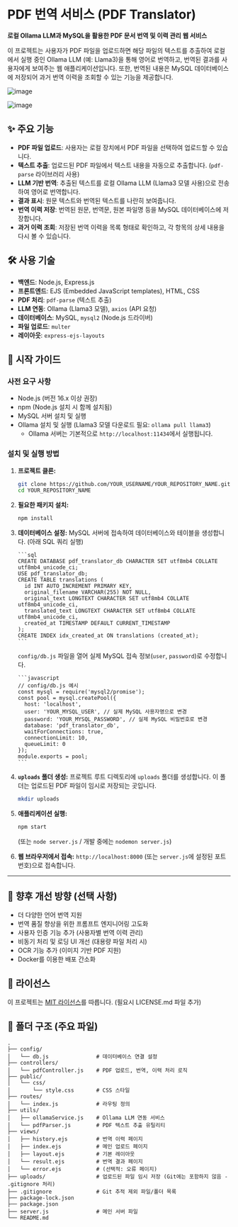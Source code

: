 # PDF 번역 서비스 (PDF Translator)

**로컬 Ollama LLM과 MySQL을 활용한 PDF 문서 번역 및 이력 관리 웹 서비스**

이 프로젝트는 사용자가 PDF 파일을 업로드하면 해당 파일의 텍스트를 추출하여 로컬에서 실행 중인 Ollama LLM (예: Llama3)을 통해 영어로 번역하고, 번역된 결과를 사용자에게 보여주는 웹 애플리케이션입니다. 또한, 번역된 내용은 MySQL 데이터베이스에 저장되어 과거 번역 이력을 조회할 수 있는 기능을 제공합니다.

![image](https://github.com/user-attachments/assets/3fb62501-f467-431a-ba73-67e91f67c27a)

![image](https://github.com/user-attachments/assets/616759e8-963b-4a93-a884-e6ff4bbbfc0e)


## ✨ 주요 기능

*   **PDF 파일 업로드**: 사용자는 로컬 장치에서 PDF 파일을 선택하여 업로드할 수 있습니다.
*   **텍스트 추출**: 업로드된 PDF 파일에서 텍스트 내용을 자동으로 추출합니다. (`pdf-parse` 라이브러리 사용)
*   **LLM 기반 번역**: 추출된 텍스트를 로컬 Ollama LLM (Llama3 모델 사용)으로 전송하여 영어로 번역합니다.
*   **결과 표시**: 원문 텍스트와 번역된 텍스트를 나란히 보여줍니다.
*   **번역 이력 저장**: 번역된 원문, 번역문, 원본 파일명 등을 MySQL 데이터베이스에 저장합니다.
*   **과거 이력 조회**: 저장된 번역 이력을 목록 형태로 확인하고, 각 항목의 상세 내용을 다시 볼 수 있습니다.

## 🛠️ 사용 기술

*   **백엔드**: Node.js, Express.js
*   **프론트엔드**: EJS (Embedded JavaScript templates), HTML, CSS
*   **PDF 처리**: `pdf-parse` (텍스트 추출)
*   **LLM 연동**: Ollama (Llama3 모델), `axios` (API 요청)
*   **데이터베이스**: MySQL, `mysql2` (Node.js 드라이버)
*   **파일 업로드**: `multer`
*   **레이아웃**: `express-ejs-layouts`

## 🚀 시작 가이드

### 사전 요구 사항

*   Node.js (버전 16.x 이상 권장)
*   npm (Node.js 설치 시 함께 설치됨)
*   MySQL 서버 설치 및 실행
*   Ollama 설치 및 실행 (Llama3 모델 다운로드 필요: `ollama pull llama3`)
    *   Ollama 서버는 기본적으로 `http://localhost:11434`에서 실행됩니다.

### 설치 및 실행 방법

1.  **프로젝트 클론:**
    ```bash
    git clone https://github.com/YOUR_USERNAME/YOUR_REPOSITORY_NAME.git
    cd YOUR_REPOSITORY_NAME
    ```

2.  **필요한 패키지 설치:**
    ```bash
    npm install
    ```

3.  **데이터베이스 설정:**
        MySQL 서버에 접속하여 데이터베이스와 테이블을 생성합니다. (아래 SQL 쿼리 실행)
    
        ```sql
        CREATE DATABASE pdf_translator_db CHARACTER SET utf8mb4 COLLATE utf8mb4_unicode_ci;
        USE pdf_translator_db;
        CREATE TABLE translations (
          id INT AUTO_INCREMENT PRIMARY KEY,
          original_filename VARCHAR(255) NOT NULL,
          original_text LONGTEXT CHARACTER SET utf8mb4 COLLATE utf8mb4_unicode_ci,
          translated_text LONGTEXT CHARACTER SET utf8mb4 COLLATE utf8mb4_unicode_ci,
          created_at TIMESTAMP DEFAULT CURRENT_TIMESTAMP
        );
        CREATE INDEX idx_created_at ON translations (created_at);
        ```
    
       `config/db.js` 파일을 열어 실제 MySQL 접속 정보(`user`, `password`)로 수정합니다.
    
        ```javascript
        // config/db.js 예시
        const mysql = require('mysql2/promise');
        const pool = mysql.createPool({
          host: 'localhost',
          user: 'YOUR_MYSQL_USER', // 실제 MySQL 사용자명으로 변경
          password: 'YOUR_MYSQL_PASSWORD', // 실제 MySQL 비밀번호로 변경
          database: 'pdf_translator_db',
          waitForConnections: true,
          connectionLimit: 10,
          queueLimit: 0
        });
        module.exports = pool;
        ```

5.  **`uploads` 폴더 생성:**
    프로젝트 루트 디렉토리에 `uploads` 폴더를 생성합니다. 이 폴더는 업로드된 PDF 파일이 임시로 저장되는 곳입니다.
    ```bash
    mkdir uploads
    ```

6.  **애플리케이션 실행:**
    ```bash
    npm start
    ```
    (또는 `node server.js` / 개발 중에는 `nodemon server.js`)

7.  **웹 브라우저에서 접속:**
    `http://localhost:8000` (또는 `server.js`에 설정된 포트 번호)으로 접속합니다.

---

## 🔮 향후 개선 방향 (선택 사항)

*   더 다양한 언어 번역 지원
*   번역 품질 향상을 위한 프롬프트 엔지니어링 고도화
*   사용자 인증 기능 추가 (사용자별 번역 이력 관리)
*   비동기 처리 및 로딩 UI 개선 (대용량 파일 처리 시)
*   OCR 기능 추가 (이미지 기반 PDF 지원)
*   Docker를 이용한 배포 간소화

## 📜 라이선스

이 프로젝트는 [MIT 라이선스](LICENSE.md)를 따릅니다. (필요시 LICENSE.md 파일 추가)



## 📂 폴더 구조 (주요 파일)

```text
.
├── config/
│   └── db.js               # 데이터베이스 연결 설정
├── controllers/
│   └── pdfController.js    # PDF 업로드, 번역, 이력 처리 로직
├── public/
│   └── css/
│       └── style.css       # CSS 스타일
├── routes/
│   └── index.js            # 라우팅 정의
├── utils/
│   ├── ollamaService.js    # Ollama LLM 연동 서비스
│   └── pdfParser.js        # PDF 텍스트 추출 유틸리티
├── views/
│   ├── history.ejs         # 번역 이력 페이지
│   ├── index.ejs           # 메인 업로드 페이지
│   ├── layout.ejs          # 기본 레이아웃
│   └── result.ejs          # 번역 결과 페이지
│   └── error.ejs           # (선택적: 오류 페이지)
├── uploads/                # 업로드된 파일 임시 저장 (Git에는 포함하지 않음 - .gitignore 처리)
├── .gitignore              # Git 추적 제외 파일/폴더 목록
├── package-lock.json
├── package.json
├── server.js               # 메인 서버 파일
└── README.md
